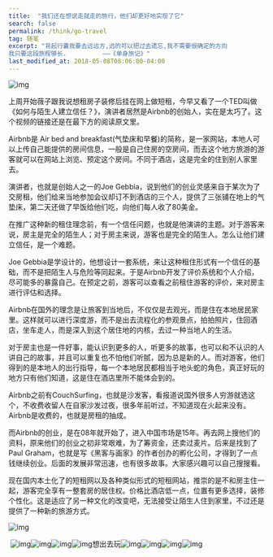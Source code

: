 ```yaml
---
title:  "我们还在想说走就走的旅行，他们却更好地实现了它"
search: false
permalink: /think/go-travel
tag: 随笔
excerpt: "背起行囊我要去远远方,远的可以把过去遗忘,我不需要很确定的方向
我只要这段旅程够长.          ——《单身旅记》"
last_modified_at: 2018-05-08T08:06:00-04:00
---
```


![img](https://mmbiz.qpic.cn/mmbiz_jpg/fgOI29GemlmdKBSDdicm7UmxwZ68FDL13UY3d3uD9q6AG1qPcAXWBCD5AKH8BHD49kRGfTvDx2Gr3iaBTHwol7cQ/640?wx_fmt=jpeg)

 

上周开始薇子跟我说想租房子装修后挂在网上做短租，今早又看了一个TED叫做《如何与陌生人建立信任？》，演讲者居然是Airbnb的创始人，实在是太巧了。这个视频的链接还是在最下方的阅读原文里。

 

Airbnb是 Air bed and breakfast(气垫床和早餐)的简称，是一家网站，本地人可以上传自己能提供的房间信息，一般是自己住房的空房间，而去这个地方旅游的游客就可以在网站上浏览、预定这个房间。不同于酒店，这是完全的住到别人家里去。

 

演讲者，也就是创始人之一的Joe Gebbia，说到他们的创业灵感来自于某次为了交房租，他们给来当地参加会议却订不到酒店的三个人，提供了三张铺在地上的气垫床，第二天还做了早饭给他们吃，向他们每人收了80美金。

 

在推广这种新的租住理念前，有一个信任问题，也就是他演讲的主题。对于游客来说，房主是完全的陌生人；对于房主来说，游客也是完全的陌生人。怎么让他们建立信任，是一个难题。

 

Joe Gebbia是学设计的，他想设计一套系统，来让这种租住形式有一个信任的基础，而不是把陌生人与危险等同起来。于是Airbnb开发了评价系统和个人介绍，尽可能多的暴露自己。在预定之前，游客可以查看之前租住游客的评价，来对房主进行评估和选择。

 

Airbnb在国外的理念是让旅客到当地后，不仅仅是去观光，而是住在本地居民家里。这样就可以进行深度游，而不是出去流程化的参观景点，拍拍照片，住回酒店，坐车走人，而是深入到这个居住地的内核，去过一种当地人的生活。

 

对于房主也是一件好事，能认识到更多的人，听更多的故事，也可以和不认识的人讲自己的故事，并且可以重复也不怕他们听腻，因为总是新的人。而对游客，他们得到的是本地人的出行指导，每一个本地居民都相当于地头蛇的角色，真正好玩的地方只有他们知道，这是住在酒店里所不能体会到的。 

 

Airbnb之前有CouchSurfing，也就是沙发客，看报道说国外很多人穷游就选这个，不收费收留人在自家沙发过夜，很多年前听过，不知道现在火起来没有。Airbnb是收费的，也就是房租的抽成。

 

而Airbnb的创业，是在08年就开始了，进入中国市场是15年。再去网上搜他们的资料，原来他们的创业之初非常艰难，为了筹资金，还卖过麦片。后来是找到了Paul Graham，也就是写《黑客与画家》的作者创办的孵化公司，才得到了一点钱继续创业。后面的发展非常迅速，也有很多故事。大家感兴趣可以自己搜搜看。

 

现在国内本土化了的短租网以及各种类似形式的短租网站，推崇的是不和房主住一起，游客完全享有一整套房的居住权。价格比酒店低一点，位置有更多选择，装修个性化。这是适应了另一种文化的改变吧，无法接受让陌生人住到家里，不过还是提供了一种新的旅游方式。



![img](https://mmbiz.qpic.cn/mmbiz_jpg/fgOI29GemlmTev9CDhqgcdd4dMXaeKHicug7icLicia4f8f4Vl514G8DBgRiakibrNWkgIZXq5dkSGqTYrUvFFCibYTFA/640?wx_fmt=jpeg)

​       ![img](https://res.wx.qq.com/mpres/htmledition/images/icon/common/emotion_panel/smiley/smiley_92.png)![img](https://res.wx.qq.com/mpres/htmledition/images/icon/common/emotion_panel/smiley/smiley_92.png)![img](https://res.wx.qq.com/mpres/htmledition/images/icon/common/emotion_panel/smiley/smiley_92.png)![img](https://res.wx.qq.com/mpres/htmledition/images/icon/common/emotion_panel/smiley/smiley_92.png)想出去玩![img](https://res.wx.qq.com/mpres/htmledition/images/icon/common/emotion_panel/smiley/smiley_95.png)![img](https://res.wx.qq.com/mpres/htmledition/images/icon/common/emotion_panel/smiley/smiley_95.png)![img](https://res.wx.qq.com/mpres/htmledition/images/icon/common/emotion_panel/smiley/smiley_95.png)![img](https://res.wx.qq.com/mpres/htmledition/images/icon/common/emotion_panel/smiley/smiley_95.png)

